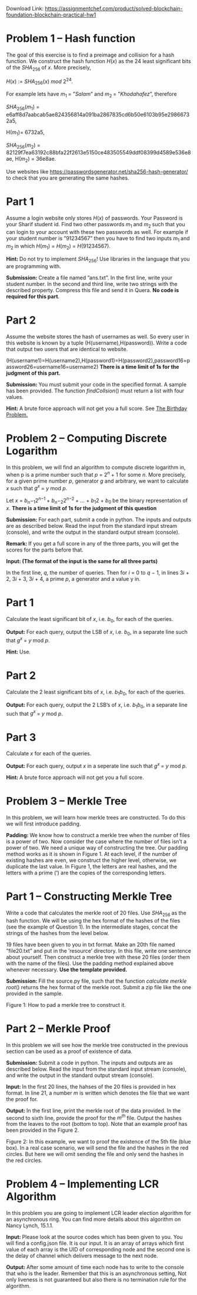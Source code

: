 Download Link: https://assignmentchef.com/product/solved-blockchain-foundation-blockchain-practical-hw1
<br>
<h1>Problem 1 – Hash function</h1>

The goal of this exercise is to find a preimage and collision for a hash function. We construct the hash function <em>H</em>(<em>x</em>) as the 24 least significant bits of the <em>SHA</em><sub>256 </sub>of <em>x</em>. More precisely,

<em>H</em>(<em>x</em>) := <em>SHA</em><sub>256</sub>(<em>x</em>) <em>mod </em>2<sup>24</sup><em>.</em>

For example lets have <em>m</em><sub>1 </sub>= ”<em>Salam</em>” and <em>m</em><sub>2 </sub>= ”<em>Khodahafez</em>”, therefore

<em>SHA</em><sub>256</sub>(<em>m</em><sub>1</sub>) = e6aff8d7aabcab5ae824356814a091ba2867835cd6b50e6103b95e29866732a5,

H(<em>m</em><sub>1</sub>)= 6732a5,

<em>SHA</em><sub>256</sub>(<em>m</em><sub>2</sub>) = 82129f7ea63192c88bfa22f2613e5150ce483505549ddf08399d4589e536e8ae, H(<em>m</em><sub>2</sub>) = 36e8ae.

Use websites like https://passwordsgenerator.net/sha256-hash-generator/ to check that you are generating the same hashes.

<h1>Part 1</h1>

Assume a login website only stores <em>H</em>(<em>x</em>) of passwords. Your Password is your Sharif student id. Find two other passwords <em>m</em><sub>1 </sub>and <em>m</em><sub>2 </sub>such that you can login to your account with these two passwords as well. For example if your student number is ”91234567” then you have to find two inputs <em>m</em><sub>1 </sub>and <em>m</em><sub>2 </sub>in which <em>H</em>(<em>m</em><sub>1</sub>) = <em>H</em>(<em>m</em><sub>2</sub>) = <em>H</em>(91234567).

<strong>Hint: </strong>Do not try to implement <em>SHA</em><sub>256</sub>! Use libraries in the language that you are programming with.

<strong>Submission: </strong>Create a file named ”ans.txt”. In the first line, write your student number. In the second and third line, write two strings with the described property. Compress this file and send it in Quera. <strong>No code is required for this part</strong>.

<h1>Part 2</h1>

Assume the website stores the hash of usernames as well. So every user in this website is known by a tuple (H(username),H(password)). Write a code that output two users that are identical to website.

(H(username1)=H(username2),H(password1)=H(password2),password16=password26=username16=username2) <strong>There is a time limit of 1s for the judgment of this part.</strong>

<strong>Submission: </strong>You must submit your code in the specified format. A sample has been provided. The function <em>findCollsion</em>() must return a list with four values.

<strong>Hint: </strong>A brute force approach will not get you a full score. See <a href="https://en.wikipedia.org/wiki/Birthday_problem">The Birthday Problem.</a>

<h1>Problem 2 – Computing Discrete Logarithm</h1>

In this problem, we will find an algorithm to compute discrete logarithm in, when p is a prime number such that <em>p </em>= 2<em><sup>n </sup></em>+ 1 for some <em>n</em>. More precisely, for a given prime number <em>p</em>, generator <em>g </em>and arbitrary, we want to calculate <em>x </em>such that <em>g<sup>x </sup></em>= <em>y </em>mod <em>p</em>.

Let <em>x </em>= <em>b<sub>n</sub></em>−<sub>1</sub>2<em><sup>n</sup></em><sup>−1 </sup>+ <em>b<sub>n</sub></em>−<sub>2</sub>2<em><sup>n</sup></em><sup>−2 </sup>+ <em>… </em>+ <em>b</em><sub>1</sub>2 + <em>b</em><sub>0 </sub>be the binary representation of <em>x</em>. <strong>There is a time limit of 1s for the judgment of this question</strong>

<strong>Submission: </strong>For each part, submit a code in python. The inputs and outputs are as described below. Read the input from the standard input stream (console), and write the output in the standard output stream (console).

<strong>Remark: </strong>If you get a full score in any of the three parts, you will get the scores for the parts before that.

<strong>Input: (The format of the input is the same for all three parts)</strong>

In the first line, <em>q</em>, the number of queries. Then for <em>i </em>= 0 to <em>q </em>− 1, in lines 3<em>i </em>+ 2, 3<em>i </em>+ 3, 3<em>i </em>+ 4, a prime <em>p</em>, a generator and a value y in.

<h1>Part 1</h1>

Calculate the least significant bit of <em>x</em>, i.e. <em>b</em><sub>0</sub>, for each of the queries.

<strong>Output: </strong>For each query, output the LSB of <em>x</em>, i.e. <em>b</em><sub>0</sub>, in a separate line such that <em>g<sup>x </sup></em>= <em>y </em>mod <em>p</em>.

<strong>Hint: </strong>Use.

<h1>Part 2</h1>

Calculate the 2 least significant bits of <em>x</em>, i.e. <em>b</em><sub>1</sub><em>b</em><sub>0</sub>, for each of the queries.

<strong>Output: </strong>For each query, output the 2 LSB’s of <em>x</em>, i.e. <em>b</em><sub>1</sub><em>b</em><sub>0</sub>, in a separate line such that <em>g<sup>x </sup></em>= <em>y </em>mod <em>p</em>.

<h1>Part 3</h1>

Calculate <em>x </em>for each of the queries.

<strong>Output: </strong>For each query, output <em>x </em>in a seperate line such that <em>g<sup>x </sup></em>= <em>y </em>mod <em>p</em>.

<strong>Hint: </strong>A brute force approach will not get you a full score.

<h1>Problem 3 – Merkle Tree</h1>

In this problem, we will learn how merkle trees are constructed. To do this we will first introduce padding.

<strong>Padding: </strong>We know how to construct a merkle tree when the number of files is a power of two. Now consider the case where the number of files isn’t a power of two. We need a unique way of constructing the tree. Our padding method works as it is shown in Figure 1. At each level, if the number of existing hashes are even, we construct the higher level, otherwise, we duplicate the last value. In Figure 1, the letters are real hashes, and the letters with a prime (’) are the copies of the corresponding letters.

<h1>Part 1 – Constructing Merkle Tree</h1>

Write a code that calculates the merkle root of 20 files. Use <em>SHA</em><sub>256 </sub>as the hash function. We will be using the hex format of the hashes of the files (see the example of Question 1). In the intermediate stages, concat the strings of the hashes from the level below.

19 files have been given to you in txt format. Make an 20th file named ”file20.txt” and put in the ’resource’ directory. In this file, write one sentence about yourself. Then construct a merkle tree with these 20 files (order them with the name of the files). Use the padding method explained above whenever necessary. <strong>Use the template provided.</strong>

<strong>Submission: </strong>Fill the source.py file, such that the function <em>calculate merkle root</em>() returns the hex format of the merkle root. Submit a zip file like the one provided in the sample.

Figure 1: How to pad a merkle tree to construct it.

<h1>Part 2 – Merkle Proof</h1>

In this problem we will see how the merkle tree constructed in the previous section can be used as a proof of existence of data.

<strong>Submission: </strong>Submit a code in python. The inputs and outputs are as described below. Read the input from the standard input stream (console), and write the output in the standard output stream (console).

<strong>Input: </strong>In the first 20 lines, the hahses of the 20 files is provided in hex format. In line 21, a number <em>m </em>is written which denotes the file that we want the proof for.

<strong>Output: </strong>In the first line, print the merkle root of the data provided. In the second to sixth line, provide the proof for the <em>m<sup>th </sup></em>file. Output the hashes from the leaves to the root (bottom to top). Note that an example proof has been provided in the Figure 2.

Figure 2: In this example, we want to proof the existence of the 5th file (blue box). In a real case scenario, we will send the file and the hashes in the red circles. But here we will omit sending the file and only send the hashes in the red circles.

<h1>Problem 4 – Implementing LCR Algorithm</h1>

In this problem you are going to implement LCR leader election algorithm for an asynchronous ring. You can find more details about this algorithm on Nancy Lynch, 15.1.1.

<strong>Input: </strong>Please look at the source codes which has been given to you. You will find a config.json file. It is our input. It is an array of arrays which first value of each array is the UID of corresponding node and the second one is the delay of channel which delivers message to the next node.

<strong>Output: </strong>After some amount of time each node has to write to the console that who is the leader. Remember that this is an asynchronous setting, Not only liveness is not guaranteed but also there is no termination rule for the algorithm.